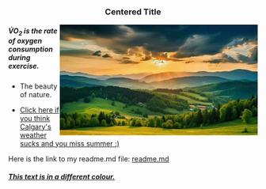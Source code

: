 ### <p align="center"> Centered Title </p>

<p> <img align="right" width="400" height "300" src="https://github.com/ABarpaga/KNES381/blob/main/mountain-countryside-landscape-at-sunset-dramatic-sky-over-a-distant-valley-green-fields-and-trees-on-hill-beautiful-natural-landscapes-of-the-carpathians-generative-ai-variation-8-photo.jpg" </p>

##### <p align=left> <span>V&#775;</span>O<sub>2</sub> is the rate of oxygen consumption during exercise. </p>
* The beauty of nature.
+ [Click here if you think Calgary's weather sucks and you miss summer :)](https://github.com/ABarpaga/KNES381/blob/main/35072573-beautiful-bright-day-summer-scenery-lake-and-trees.jpg)

Here is the link to my readme.md file: [readme.md](https://github.com/ABarpaga/KNES381/blob/main/readme.md)

##### [This text is in a different colour.]()

